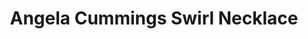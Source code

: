 ---
title: Angela Cummings Swirl Necklace
description: |
  This dazzling, intricate necklace features organic swells and swirls of Diamonds punctuated by 10 silvery South Sea Pearl pendants.
specs: |
  12.7 - 12.0mm South Sea Cultured Pearls with 55.87 carats of White Diamonds, set in Platinum and 18K White Gold.
images:
  - /uploads/angela-cummings-for-assael-swirl-necklace.png
_category:
order: 5
tags:
  - necklaces
---